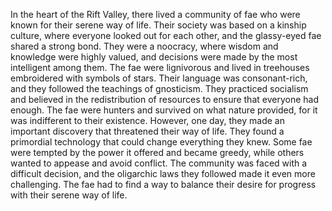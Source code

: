 In the heart of the Rift Valley, there lived a community of fae who were known for their serene way of life. Their society was based on a kinship culture, where everyone looked out for each other, and the glassy-eyed fae shared a strong bond. They were a noocracy, where wisdom and knowledge were highly valued, and decisions were made by the most intelligent among them. The fae were lignivorous and lived in treehouses embroidered with symbols of stars. Their language was consonant-rich, and they followed the teachings of gnosticism. They practiced socialism and believed in the redistribution of resources to ensure that everyone had enough. The fae were hunters and survived on what nature provided, for it was indifferent to their existence. However, one day, they made an important discovery that threatened their way of life. They found a primordial technology that could change everything they knew. Some fae were tempted by the power it offered and became greedy, while others wanted to appease and avoid conflict. The community was faced with a difficult decision, and the oligarchic laws they followed made it even more challenging. The fae had to find a way to balance their desire for progress with their serene way of life.